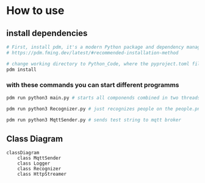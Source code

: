# How to use

## install dependencies

```bash
# First, install pdm, it's a modern Python package and dependency manager, like npm
# https://pdm.fming.dev/latest/#recommended-installation-method

# change working directory to Python_Code, where the pyproject.toml file is and run this command to install all dependencies
pdm install
```

### with these commands you can start different programms

```bash
pdm run python3 main.py # starts all componends combined in two threads to serve the frontend with the image and to recognize people on the cam
```

```bash
pdm run python3 Recognizer.py # just recognizes people on the people.png
```

```bash
pdm run python3 MqttSender.py # sends test string to mqtt broker
```

## Class Diagram

```mermaid
classDiagram
	class MqttSender
	class Logger
	class Recognizer
	class HttpStreamer
```
